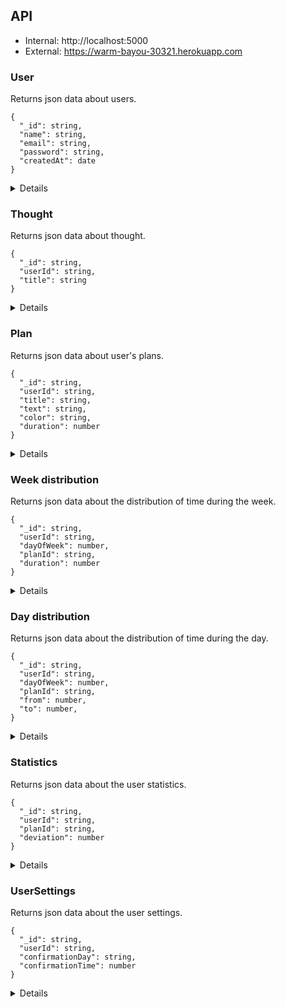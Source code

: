 ## API

- Internal: http://localhost:5000
- External: https://warm-bayou-30321.herokuapp.com

### User

Returns json data about users.

```
{
  "_id": string,
  "name": string,
  "email": string,
  "password": string,
  "createdAt": date
}
```

<details>

- `GET` /api/users
- `GET` /api/users/:id
- `DELETE` /api/users/:id  
- `POST` /api/users/registration
- `POST` /api/users/login
- `POST` /api/users/update

</details>

### Thought

Returns json data about thought.

```
{
  "_id": string,
  "userId": string,
  "title": string
}
```

<details>

- `GET` /api/thoughts/?userId=63dd5008939161908112e05f
  
  Respose
  ```
  [
    {
      "_id": "63dab20a1bad4d34504b5c18",
      "userId": 63dd5008939161908112e05f,
      "title": "Do gym every morning",
      "__v": 0
    },
    {
      "_id": "63dab436cc8fdc25bfe20d39",
      "userId": 63dd5008939161908112e05f,
      "title": "Buy a quadcopter",
      "__v": 0
    }
  ]
  ```
  
- `GET` /api/thoughts/:id
  
  Request
  `/api/thoughts/63dab20a1bad4d34504b5c18`
  
  Respose
  ```
  {
    "_id": "63dab20a1bad4d34504b5c18",
    "userId": 63dd5008939161908112e05f,
    "title": "Do gym every morning",
    "__v": 0
  }
  ```
  
- `POST` /api/thoughts
    
  Request
  ```
  {
    "userId": 63dd5008939161908112e05f,
    "title": "Do gym every morning"
  }
  ```
  
  Respose
  ```
  {
    "_id": "63dab20a1bad4d34504b5c18",
    "userId": 63dd5008939161908112e05f,
    "title": "Do gym every morning",
    "__v": 0
  }
  ```
  
- `POST` /api/thoughts/update
  
  Request
  ```
  {
    "_id": "63de721eb2cdc7d1460b9b08",
    "title": "Work out at the gym every weekend"
  }
  ```
  
  Respose
  ```
  {
    "_id": "63de721eb2cdc7d1460b9b08",
    "userId": 63dd5008939161908112e05f,
    "title": "Work out at the gym every weekend",
    "__v": 0
  }
  ```
  
- `DELETE` /api/thoughts/:id

  Request
  `/api/thoughts/63dab20a1bad4d34504b5c18`
  
  Respose
  ```
  {
    "_id": "63dab20a1bad4d34504b5c18",
    "userId": 63dd5008939161908112e05f,
    "title": "Do gym every morning",
    "__v": 0
  }
  ```
  
- `POST` /api/thought/transferToPlan/?id=63dab20a1bad4d34504b5c18

  Request
  `/api/thought/transferToPlan/?id=63dab20a1bad4d34504b5c18`
  
  Respose
  ```
  {
    "_id": "63dab20a1bad4d34504b5c18",
    "title": "Do gym every morning",
    "text": "",
    "duration": 0
    "__v": 0
  }
  ``` 
  
</details>

### Plan

Returns json data about user's plans.

```
{
  "_id": string,
  "userId": string,
  "title": string,
  "text": string,
  "color": string,
  "duration": number
}
```

<details>

- `GET` /api/plans/?userId=''
- `GET` /api/plans/:id
- `POST` /api/plans
- `DELETE` /api/plans/:id
- `POST` /api/plans/update

</details>

### Week distribution

Returns json data about the distribution of time during the week.

```
{
  "_id": string,
  "userId": string,
  "dayOfWeek": number,
  "planId": string,
  "duration": number
}
```

<details>

- `GET` /api/weekDistribution/?userId=''
- `POST` /api/weekDistribution
- `DELETE` /api/weekDistribution/:id
- `POST` /api/weekDistribution/update

</details>

### Day distribution

Returns json data about the distribution of time during the day.

```
{
  "_id": string,
  "userId": string,
  "dayOfWeek": number,
  "planId": string,
  "from": number,
  "to": number,
}
```

<details>

- `GET` /api/dayDistribution/?userId=''&dayOfWeek=''
- `POST` /api/weekDistribution
- `DELETE` /api/weekDistribution/:id
- `POST` /api/weekDistribution/update

</details>

### Statistics

Returns json data about the user statistics.

```
{
  "_id": string,
  "userId": string,
  "planId": string,
  "deviation": number
}
```

<details>

- `GET` /api/statistics/?userId=''
- `POST` /api/statistics/confirmDay

</details>

### UserSettings

Returns json data about the user settings.

```
{
  "_id": string,
  "userId": string,
  "confirmationDay": string,
  "confirmationTime": number
}
```

<details>

- `GET` /api/userSettings/?userId=''
- `POST` /api/userSettings/update

</details>
